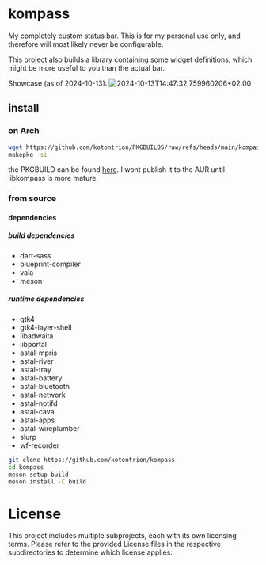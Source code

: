 # kompass

My completely custom status bar. This is for my personal use only, and therefore will most likely never be configurable.

This project also builds a library containing some widget definitions, which might be more useful to you than the actual bar.

Showcase (as of 2024-10-13):
![2024-10-13T14:47:32,759960206+02:00](https://github.com/user-attachments/assets/78278e56-4951-4713-9b5e-a2468405be84)


## install

### on Arch
```bash
wget https://github.com/kotontrion/PKGBUILDS/raw/refs/heads/main/kompass-git/PKGBUILD
makepkg -si
```

the PKGBUILD can be found [here](https://github.com/kotontrion/PKGBUILDS/blob/main/kompass-git/PKGBUILD).
I wont publish it to the AUR until libkompass is more mature.

### from source

#### dependencies

##### build dependencies
- dart-sass
- blueprint-compiler
- vala
- meson

##### runtime dependencies
- gtk4
- gtk4-layer-shell
- libadwaita
- libportal
- astal-mpris
- astal-river
- astal-tray
- astal-battery
- astal-bluetooth
- astal-network
- astal-notifd
- astal-cava
- astal-apps
- astal-wireplumber
- slurp
- wf-recorder

```bash
git clone https://github.com/kotontrion/kompass
cd kompass
meson setup build
meson install -C build
```


# License
This project includes multiple subprojects, each with its own licensing terms. Please refer to the provided License files in the respective subdirectories to determine which license applies:

